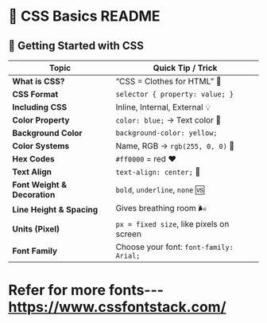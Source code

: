 # 🎨 CSS Basics README

## 🔰 Getting Started with CSS

| Topic                         | Quick Tip / Trick                        |
|------------------------------|------------------------------------------|
| **What is CSS?**             | “CSS = Clothes for HTML” 👗             |
| **CSS Format**               | `selector { property: value; }`          |
| **Including CSS**            | Inline, Internal, External 💡            |
| **Color Property**           | `color: blue;` → Text color 🎨           |
| **Background Color**         | `background-color: yellow;`              |
| **Color Systems**            | Name, RGB → `rgb(255, 0, 0)` 🔴          |
| **Hex Codes**                | `#ff0000` = red ❤️                       |
| **Text Align**               | `text-align: center;` 🧭                 |
| **Font Weight & Decoration** | `bold`, `underline`, `none` 🆚           |
| **Line Height & Spacing**    | Gives breathing room 🌬️                 |
| **Units (Pixel)**            | `px = fixed size`, like pixels on screen |
| **Font Family**              | Choose your font: `font-family: Arial;` |

# Refer for more fonts--- https://www.cssfontstack.com/

